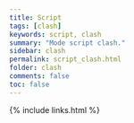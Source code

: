 ```yaml
---
title: Script
tags: [clash]
keywords: script, clash
summary: "Mode script clash."
sidebar: clash
permalink: script_clash.html
folder: clash
comments: false
toc: false
---
```




{% include links.html %}
